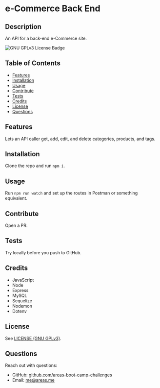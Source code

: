 # e-Commerce Back End
## Description
An API for a back-end e-Commerce site.

<!-- if appropriate, add a screenshot ![image-alt](image-url) -->

![GNU GPLv3 License Badge](https://img.shields.io/github/license/areas-boot-camp-challenges/13-e-commerce-back-end)


## Table of Contents
- [Features](#features)
- [Installation](#installation)
- [Usage](#usage)
- [Contribute](#contribute)
- [Tests](#tests)
- [Credits](#credits)
- [License](#license)
- [Questions](#questions)


## Features
Lets an API caller get, add, edit, and delete categories, products, and tags.


## Installation
Clone the repo and run `npm i`.


## Usage
Run `npm run watch` and set up the routes in Postman or something equivalent.


## Contribute
Open a PR.


## Tests
Try locally before you push to GitHub.


## Credits
- JavaScript
- Node
- Express
- MySQL
- Sequelize
- Nodemon
- Dotenv


## License
See [LICENSE (GNU GPLv3)](./LICENSE).


## Questions
Reach out with questions:

- GitHub: [github.com/areas-boot-camp-challenges](https://github.com/areas-boot-camp-challenges)
- Email: [me@areas.me](mailto:me@areas.me)
